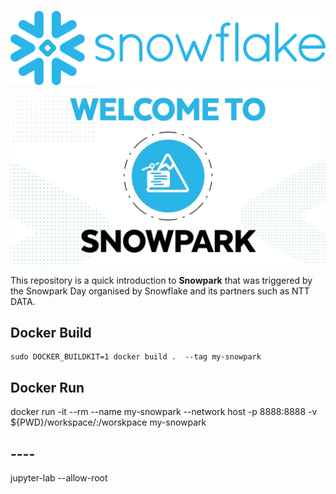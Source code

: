 ![Alt text](images/Snowflake_Logo.svg.png)
![Alt text](images/welcome.jpg)

This repository is a quick introduction to **Snowpark** that was triggered by the Snowpark Day organised by Snowflake and its partners such as NTT DATA.




## Docker Build
```
sudo DOCKER_BUILDKIT=1 docker build .  --tag my-snowpark
```
## Docker Run
docker run -it --rm --name my-snowpark --network host -p 8888:8888 -v ${PWD}/workspace/:/worskpace my-snowpark


## ----
jupyter-lab --allow-root
